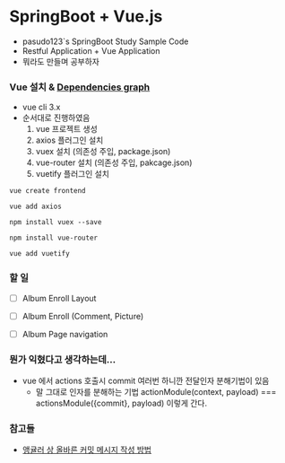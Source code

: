 # SpringBoot + Vue.js
* pasudo123`s SpringBoot Study Sample Code
* Restful Application + Vue Application
* 뭐라도 만들며 공부하자

### Vue 설치 & [Dependencies graph](https://github.com/pasudo123/pasudo123-spring-boot-app/network/dependencies)
* vue cli 3.x
* 순서대로 진행하였음
  1. vue 프로젝트 생성
  2. axios 플러그인 설치
  3. vuex 설치 (의존성 주입, package.json)
  4. vue-router 설치 (의존성 주입, pakcage.json)
  5. vuetify 플러그인 설치

```code
vue create frontend

vue add axios

npm install vuex --save

npm install vue-router

vue add vuetify
```

### 할 일
- [ ] Album Enroll Layout
- [ ] Album Enroll (Comment, Picture)
- [ ] Album Page navigation


### 뭔가 익혔다고 생각하는데...
- vue 에서 actions 호출시 commit 여러번 하니깐 전달인자 분해기법이 있음
  - 말 그대로 인자를 분해하는 기법 actionModule(context, payload) === actionsModule({commit}, payload) 이렇게 간다.

### 참고들
- [앵귤러 상 올바른 커밋 메시지 작성 방법](https://github.com/angular/angular/blob/master/CONTRIBUTING.md#-commit-message-guidelines)
